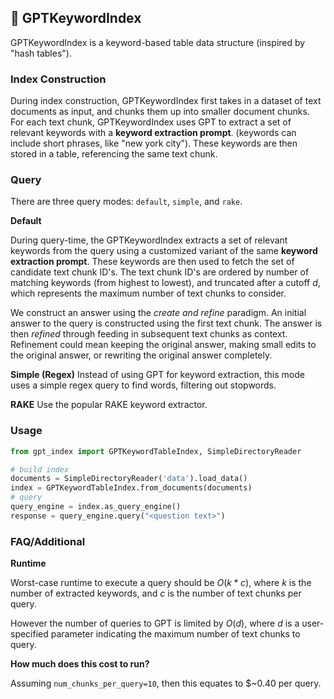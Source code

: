 ## 🔑 GPTKeywordIndex

GPTKeywordIndex is a keyword-based table data structure (inspired by "hash tables").

### Index Construction

During index construction, GPTKeywordIndex first takes in a dataset of text documents as input, and chunks them up into smaller document chunks. For each text chunk, GPTKeywordIndex uses GPT to extract a set of relevant keywords with a **keyword extraction prompt**. (keywords can include short phrases, like "new york city"). These keywords are then stored in a table, referencing the same text chunk.

### Query

There are three query modes: `default`, `simple`, and `rake`.

**Default**

During query-time, the GPTKeywordIndex extracts a set of relevant keywords from the query using a customized variant of the same **keyword extraction prompt**. These keywords are then used to fetch the set of candidate text chunk ID's. The text chunk ID's are ordered by number of matching keywords (from highest to lowest), and truncated after a cutoff $d$, which represents the maximum number of text chunks to consider.

We construct an answer using the _create and refine_ paradigm. An initial answer to the query is constructed using the first text chunk. The answer is then _refined_ through feeding in subsequent text chunks as context. Refinement could mean keeping the original answer, making small edits to the original answer, or rewriting the original answer completely.

**Simple (Regex)**
Instead of using GPT for keyword extraction, this mode uses a simple regex query to find words, filtering out stopwords.

**RAKE**
Use the popular RAKE keyword extractor.

### Usage

```python
from gpt_index import GPTKeywordTableIndex, SimpleDirectoryReader

# build index
documents = SimpleDirectoryReader('data').load_data()
index = GPTKeywordTableIndex.from_documents(documents)
# query
query_engine = index.as_query_engine()
response = query_engine.query("<question text>")
```

### FAQ/Additional

**Runtime**

Worst-case runtime to execute a query should be $O(k*c)$, where $k$ is the number of extracted keywords, and $c$ is the number of text chunks per query.

However the number of queries to GPT is limited by $O(d)$, where $d$ is a
user-specified parameter indicating the maximum number of text chunks to query.

**How much does this cost to run?**

Assuming `num_chunks_per_query=10`, then this equates to \$~0.40 per query.
